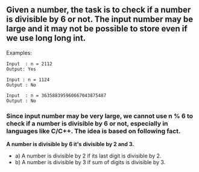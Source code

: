 ## Given a number, the task is to check if a number is divisible by 6 or not. The input number may be large and it may not be possible to store even if we use long long int.

Examples: 
```
Input  : n = 2112
Output: Yes

Input : n = 1124
Output : No

Input  : n = 363588395960667043875487
Output : No

```

### Since input number may be very large, we cannot use n % 6 to check if a number is divisible by 6 or not, especially in languages like C/C++. The idea is based on following fact. 

**A number is divisible by 6 it's divisible by 2 and 3.**
* a)  A number is divisible by 2 if its last digit is divisible by 2.
* b)  A number is divisible by 3 if sum of digits is divisible by 3.